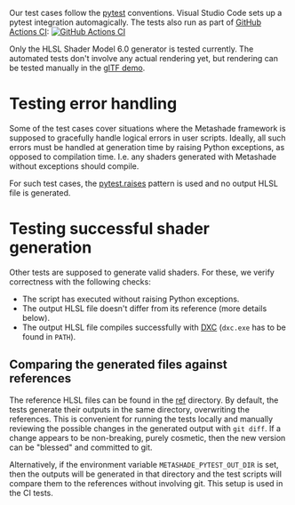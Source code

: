 Our test cases follow the [pytest](https://pytest.org/) conventions.
Visual Studio Code sets up a pytest integration automagically.
The tests also run as part of [GitHub Actions CI](https://github.com/ppenenko/metashade/actions):
[![GitHub Actions CI](https://github.com/ppenenko/metashade/actions/workflows/python-package.yml/badge.svg)](https://github.com/ppenenko/metashade/actions/workflows/python-package.yml)

Only the HLSL Shader Model 6.0 generator is tested currently. The automated tests don't involve any actual rendering yet, but rendering can be tested manually in the [glTF demo](../gltfdemo).

# Testing error handling

Some of the test cases cover situations where the Metashade framework is supposed to gracefully handle logical errors in user scripts. Ideally, all such errors must be handled at generation time by raising Python exceptions, as opposed to compilation time. I.e. any shaders generated with Metashade without exceptions should compile.

For such test cases, the [pytest.raises](https://docs.pytest.org/en/stable/reference/reference.html?highlight=raises#pytest.raises) pattern is used and no output HLSL file is generated.

# Testing successful shader generation

Other tests are supposed to generate valid shaders. For these, we verify correctness with the following checks:
* The script has executed without raising Python exceptions.
* The output HLSL file doesn't differ from its reference (more details below).
* The output HLSL file compiles successfully with [DXC](https://github.com/microsoft/DirectXShaderCompiler) (`dxc.exe` has to be found in `PATH`).

## Comparing the generated files against references

The reference HLSL files can be found in the [ref](ref) directory.
By default, the tests generate their outputs in the same directory, overwriting the references.
This is convenient for running the tests locally and manually reviewing the possible changes in the generated output with `git diff`.
If a change appears to be non-breaking, purely cosmetic, then the new version can be "blessed" and committed to git.

Alternatively, if the environment variable `METASHADE_PYTEST_OUT_DIR` is set, then the outputs will be generated in that directory and the test scripts will compare them to the references without involving git.
This setup is used in the CI tests.
